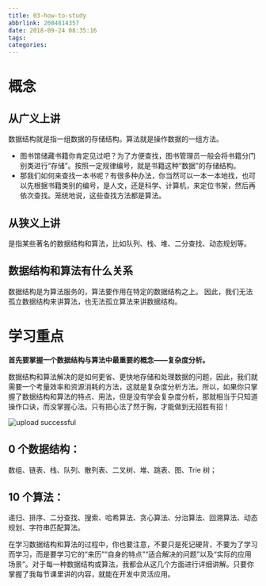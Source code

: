 ```yaml
---
title: 03-how-to-study
abbrlink: 2084814357
date: 2018-09-24 08:35:16
tags:
categories:
---
```

# 概念

## 从广义上讲
数据结构就是指一组数据的存储结构。算法就是操作数据的一组方法。

- 图书馆储藏书籍你肯定见过吧？为了方便查找，图书管理员一般会将书籍分门别类进行“存储”。按照一定规律编号，就是书籍这种“数据”的存储结构。
- 那我们如何来查找一本书呢？有很多种办法，你当然可以一本一本地找，也可以先根据书籍类别的编号，是人文，还是科学、计算机，来定位书架，然后再依次查找。笼统地说，这些查找方法都是算法。


## 从狭义上讲
是指某些著名的数据结构和算法，比如队列、栈、堆、二分查找、动态规划等。

## 数据结构和算法有什么关系
数据结构是为算法服务的，算法要作用在特定的数据结构之上。 因此，我们无法孤立数据结构来讲算法，也无法孤立算法来讲数据结构。


# 学习重点
**首先要掌握一个数据结构与算法中最重要的概念——复杂度分析。**

数据结构和算法解决的是如何更省、更快地存储和处理数据的问题，因此，我们就需要一个考量效率和资源消耗的方法，这就是复杂度分析方法。所以，如果你只掌握了数据结构和算法的特点、用法，但是没有学会复杂度分析，那就相当于只知道操作口诀，而没掌握心法。只有把心法了然于胸，才能做到无招胜有招！


![upload successful](/images/pasted-268.png)


## 0 个数据结构：
数组、链表、栈、队列、散列表、二叉树、堆、跳表、图、Trie 树；
## 10 个算法：
递归、排序、二分查找、搜索、哈希算法、贪心算法、分治算法、回溯算法、动态规划、字符串匹配算法。

在学习数据结构和算法的过程中，你也要注意，不要只是死记硬背，不要为了学习而学习，而是要学习它的“来历”“自身的特点”“适合解决的问题”以及“实际的应用场景”。对于每一种数据结构或算法，我都会从这几个方面进行详细讲解。只要你掌握了我每节课里讲的内容，就能在开发中灵活应用。